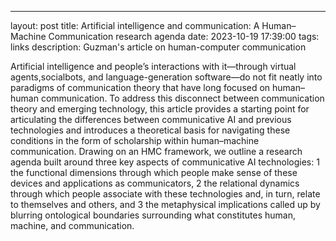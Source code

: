 ---
layout: post
title: Artificial intelligence and communication: A Human–Machine Communication research agenda
date: 2023-10-19 17:39:00
tags: links
description: Guzman's article on human-computer communication

Artificial intelligence and people’s interactions with it—through virtual agents,socialbots, and language-generation software—do not fit neatly into paradigms of communication theory that have long focused on human–human communication. To address this disconnect between communication theory and emerging technology, this article provides a starting point for articulating the differences between communicative AI and previous technologies and introduces a theoretical basis for navigating these conditions in the form of scholarship within human–machine communication. Drawing on an HMC framework, we outline a research agenda built around three key aspects of communicative AI technologies: 1 the functional dimensions through which people make sense of these devices and applications as communicators, 2 the relational dynamics through which people associate with these technologies and, in turn, relate to themselves and others, and 3 the metaphysical implications called up by blurring ontological boundaries surrounding what constitutes human, machine, and communication.
